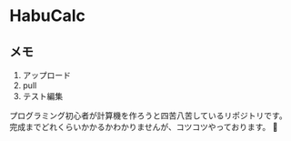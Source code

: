 # HabuCalc

## メモ
1. アップロード
2. pull
3. テスト編集

プログラミング初心者が計算機を作ろうと四苦八苦しているリポジトリです。
完成までどれくらいかかるかわかりませんが、コツコツやっております。
🐍
